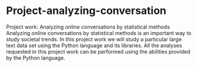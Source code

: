 # Project-analyzing-conversation
 Project work: Analyzing online conversations by statistical methods
 Analyzing online conversations by statistical methods is an important way to study societal trends.
 In this project work we will study a particular large text data set using the Python language and its
 libraries. All the analyses requested in this project work can be performed using the abilities
 provided by the Python language.
 

